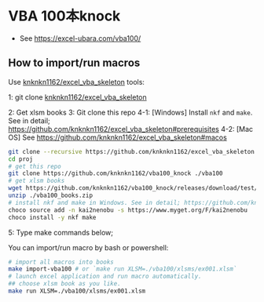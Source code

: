 # VBA 100本knock

+ See https://excel-ubara.com/vba100/

## How to import/run macros

Use [knknkn1162/excel_vba_skeleton](https://github.com/knknkn1162/excel_vba_skeleton#macos) tools:

1: git clone [knknkn1162/excel_vba_skeleton](https://github.com/knknkn1162/excel_vba_skeleton#macos)

2: Get xlsm books
3: Git clone this repo
4-1: [Windows] Install `nkf` and `make`. See in detail; https://github.com/knknkn1162/excel_vba_skeleton#prerequisites
4-2: [Mac OS] See https://github.com/knknkn1162/excel_vba_skeleton#macos

```sh
git clone --recursive https://github.com/knknkn1162/excel_vba_skeleton ./proj
cd proj
# get this repo
git clone https://github.com/knknkn1162/vba100_knock ./vba100
# get xlsm books
wget https://github.com/knknkn1162/vba100_knock/releases/download/test/vba100_books.zip
unzip ./vba100_books.zip
# install nkf and make in Windows. See in detail; https://github.com/knknkn1162/excel_vba_skeleton
choco source add -n kai2nenobu -s https://www.myget.org/F/kai2nenobu
choco install -y nkf make
```

5: Type make commands below;

You can import/run macro by bash or powershell:

```sh
# import all macros into books
make import-vba100 # or `make run XLSM=./vba100/xlsms/ex001.xlsm`
# launch excel application and run macro automatically.
## choose xlsm book as you like.
make run XLSM=./vba100/xlsms/ex001.xlsm
```
